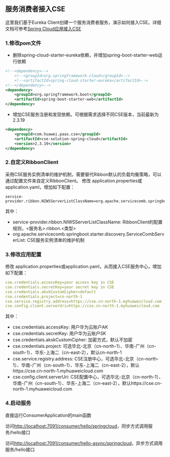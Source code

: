 ## 服务消费者接入CSE

这里我们基于Eureka Client创建一个服务消费者服务，演示如何接入CSE。详细文档可参考[Spring Cloud应用接入CSE](https://support.huaweicloud.com/devg-cse/cse_03_0096.html)

### 1.修改pom文件

- 删除spring-cloud-starter-eureka依赖，并增加spring-boot-starter-web运行依赖

```xml
<!--<dependency>-->
	<!--<groupId>org.springframework.cloud</groupId>-->
	<!--<artifactId>spring-cloud-starter-eureka</artifactId>-->
<!--</dependency>-->
<dependency>
	<groupId>org.springframework.boot</groupId>
	<artifactId>spring-boot-starter-web</artifactId>
</dependency>
```

- 增加CSE服务注册和发现依赖。可根据需求选择不同CSE版本，当前最新为2.3.19

```xml
<dependency>
	<groupId>com.huawei.paas.cse</groupId>
	<artifactId>cse-solution-spring-cloud</artifactId>
	<version>2.3.19</version>
</dependency>
```

### 2.自定义RibbonClient
采用CSE服务实例清单的维护机制，需要替代Ribbon默认的负载均衡策略，可以通过配置文件来自定义RibbonClient。
修改 application.properties或application.yaml，增加如下配置：

```
service-provider.ribbon.NIWSServerListClassName=org.apache.servicecomb.springboot.starter.discovery.ServiceCombServerList
```
其中：

* service-provider.ribbon.NIWSServerListClassName: RibbonClient的配置规则，<服务名>.ribbon.<类型>
* org.apache.servicecomb.springboot.starter.discovery.ServiceCombServerList: CSE服务实例清单的维护机制

### 3.修改应用配置
修改 application.properties或application.yaml，从而接入CSE服务中心，增加如下配置：

```yaml
cse.credentials.accessKey=your access key in CSE
cse.credentials.secretKey=your secret key in CSE
cse.credentials.akskCustomCipher=default
cse.credentials.project=cn-north-1
cse.service.registry.address=https://cse.cn-north-1.myhuaweicloud.com
cse.config.client.serverUri=https://cse.cn-north-1.myhuaweicloud.com
```
其中：

* cse.credentials.accessKey: 用户华为云账户AK
* cse.credentials.secretKey: 用户华为云账户SK
* cse.credentials.akskCustomCipher: 加密方式，默认不加密
* cse.credentials.project: 可选华北-北京（cn-north-1）、华南-广州（cn-south-1）、华东-上海二（cn-east-2），默认cn-north-1
* cse.service.registry.address: CSE注册中心，可选华北-北京（cn-north-1）、华南-广州（cn-south-1）、华东-上海二（cn-east-2），默认https://cse.cn-north-1.myhuaweicloud.com
* cse.config.client.serverUri: CSE配置中心，可选华北-北京（cn-north-1）、华南-广州（cn-south-1）、华东-上海二（cn-east-2），默认https://cse.cn-north-1.myhuaweicloud.com

### 4.启动服务
直接运行ConsumerApplication的main函数

访问[http://localhost:7091/consumer/hello/springcloud](http://localhost:7091/consumer/hello/springcloud)，同步方式调用服务/hello接口

访问[http://localhost:7091/consumer/hello-async/springcloud](http://localhost:7091/consumer/hello-async/springcloud)，异步方式调用服务/hello接口
